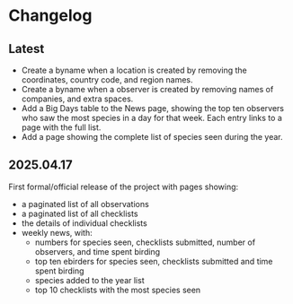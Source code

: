 # Changelog

## Latest

- Create a byname when a location is created by removing the coordinates, country code, 
  and region names.
- Create a byname when a observer is created by removing names of companies, and 
  extra spaces.
- Add a Big Days table to the News page, showing the top ten observers who saw the most
  species in a day for that week. Each entry links to a page with the full list.
- Add a page showing the complete list of species seen during the year.

## 2025.04.17
First formal/official release of the project with pages showing:
- a paginated list of all observations
- a paginated list of all checklists
- the details of individual checklists
- weekly news, with:
    - numbers for species seen, checklists submitted, number of observers, and time spent birding
    - top ten ebirders for species seen, checklists submitted and time spent birding
    - species added to the year list
    - top 10 checklists with the most species seen
